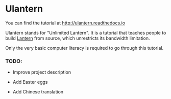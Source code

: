 # Ulantern

You can find the tutorial at http://ulantern.readthedocs.io

Ulantern stands for "Unlimited Lantern". It is a tutorial that teaches people to build [Lantern][1] from source, which unrestricts its bandwidth limitation.

Only the very basic computer literacy is required to go through this tutorial.


### TODO:

+ Improve project description
+ Add Easter eggs
+ Add Chinese translation


  [1]: https://github.com/getlantern/lantern
